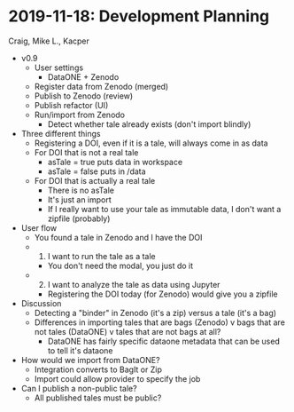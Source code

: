 2019-11-18: Development Planning
================================
Craig, Mike L., Kacper

* v0.9
    * User settings
        * DataONE + Zenodo
    * Register data from Zenodo (merged)
    * Publish to Zenodo (review)
    * Publish refactor (UI)
    * Run/import from Zenodo
        * Detect whether tale already exists (don't import blindly)
* Three different things
    * Registering a DOI, even if it is a tale, will always come in as data
    * For DOI that is not a real tale
        * asTale = true puts data in workspace
        * asTale = false puts in /data
    * For DOI that is actually a real tale
        * There is no asTale 
        * It's just an import
        * If I really want to use your tale as immutable data, I don't want a zipfile (probably)
* User flow
    * You found a tale in Zenodo and I have the DOI
    * 1) I want to run the tale as a tale
        * You don't need the modal, you just do it
    * 2) I want to analyze the tale as data using Jupyter
        * Registering the DOI today (for Zenodo) would give you a zipfile
* Discussion
    * Detecting a "binder" in Zenodo (it's a zip) versus a tale (it's a bag)
    * Differences in importing tales that are bags (Zenodo) v bags that are not tales (DataONE) v tales that are not bags at all?
        * DataONE has fairly specific dataone metadata that can be used to tell it's dataone
* How would we import from DataONE?
    * Integration converts to BagIt or Zip
    * Import could allow provider to specify the job
* Can I publish a non-public tale?
    * All published tales must be public?
